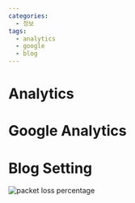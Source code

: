 ```yaml
---
categories: 
  - 정보
tags: 
  - analytics
  - google
  - blog
---
```


# Analytics


# Google Analytics


# Blog Setting

<img src="https://i.imgur.com/L9Ne6uO.png" height="" alt="packet loss percentage">
<!--stackedit_data:
eyJoaXN0b3J5IjpbLTE0ODcxNjgxNDMsNjc1MDc5NDUxXX0=
-->
